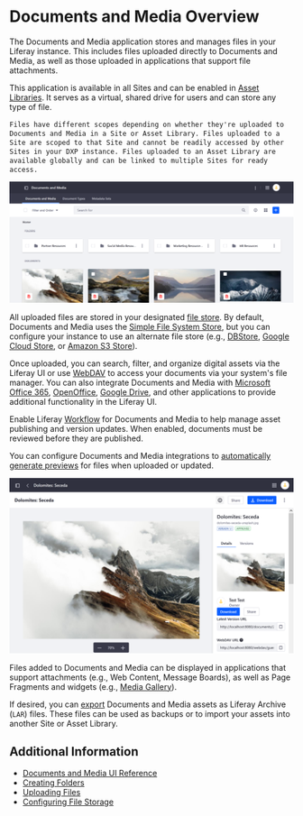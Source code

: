 # Documents and Media Overview

The Documents and Media application stores and manages files in your Liferay instance. This includes files uploaded directly to Documents and Media, as well as those uploaded in applications that support file attachments.

This application is available in all Sites and can be enabled in [Asset Libraries](../asset-libraries/asset-libraries-overview.md). It serves as a virtual, shared drive for users and can store any type of file.

```{tip}
Files have different scopes depending on whether they're uploaded to Documents and Media in a Site or Asset Library. Files uploaded to a Site are scoped to that Site and cannot be readily accessed by other Sites in your DXP instance. Files uploaded to an Asset Library are available globally and can be linked to multiple Sites for ready access.
```

![Use Documents and Media to store, view, and manage files for a Liferay instance.](./documents-and-media-overview/images/01.png)

All uploaded files are stored in your designated [file store](../../system-administration/file-storage/configuring-file-storage.md). By default, Documents and Media uses the [Simple File System Store](../../system-administration/file-storage/other-file-store-types/simple-file-system-store.md), but you can configure your instance to use an alternate file store (e.g., [DBStore](../../system-administration/file-storage/other-file-store-types/dbstore.md), [Google Cloud Store](../../system-administration/file-storage/other-file-store-types/google-cloud-storage.md), or [Amazon S3 Store](../../system-administration/file-storage/other-file-store-types/amazon-s3-store.md)).

Once uploaded, you can search, filter, and organize digital assets via the Liferay UI or use [WebDAV](./publishing-and-sharing/accessing-documents-with-webdav.md) to access your documents via your system's file manager. You can also integrate Documents and Media with [Microsoft Office 365](./devops/enabling-document-creation-and-editing-with-microsoft-office-365.md), [OpenOffice](./devops/enabling-openoffice-libreoffice-integration.md), [Google Drive](./devops/google-drive-integration/enabling-links-to-google-drive-documents.md), and other applications to provide additional functionality in the Liferay UI.

Enable Liferay [Workflow](../../process-automation/workflow/using-workflows/activating-workflow.md#activating-workflow-for-specific-applications) for Documents and Media to help manage asset publishing and version updates. When enabled, documents must be reviewed before they are published.

You can configure Documents and Media integrations to [automatically generate previews](./devops/configuring-document-previews.md) for files when uploaded or updated.

![Use Documents and Media integrations to generate file previews.](./documents-and-media-overview/images/02.png)

Files added to Documents and Media can be displayed in applications that support attachments (e.g., Web Content, Message Boards), as well as Page Fragments and widgets (e.g., [Media Gallery](./publishing-and-sharing/publishing-documents-on-a-dxp-site/using-the-media-gallery-widget.md)).

If desired, you can [export](../../site-building/building-sites/importing-exporting-pages-and-content.md) Documents and Media assets as Liferay Archive (`LAR`) files. These files can be used as backups or to import your assets into another Site or Asset Library.

## Additional Information

* [Documents and Media UI Reference](./documents-and-media-ui-reference.md)
* [Creating Folders](./uploading-and-managing/creating-folders.md)
* [Uploading Files](./uploading-and-managing/uploading-files.md)
* [Configuring File Storage](../../system-administration/file-storage/configuring-file-storage.md)
